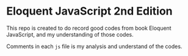 # Eloquent JavaScript 2nd Edition
This repo is created to do record good codes from book Eloquent JavaScript, and my understanding of those codes.

Comments in each `js` file is my analysis and understand of the codes.